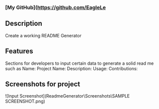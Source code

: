 ### [My GitHub](https://github.com/EagleLe
## Description
Create a working README Generator
## Features
Sections for developers to input certain data to generate a solid read me such as 
Name:
Project Name:
Description:
Usage: 
Contributions:
## Screenshots for project
![Input Screenshot](ReadmeGenerator\Screenshots\SAMPLE SCREENSHOT.png)
